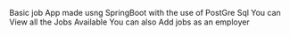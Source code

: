 Basic job App made usng SpringBoot with the use of PostGre Sql 
You can View all the Jobs Available 
You can also Add jobs as an employer
